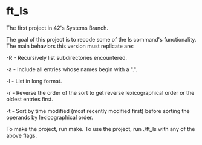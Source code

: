 # ft_ls
The first project in 42's Systems Branch.

The goal of this project is to recode some of the ls command's functionality.  The main behaviors this version must replicate are:

-R - Recursively list subdirectories encountered.

-a - Include all entries whose names begin with a ".".

-l - List in long format.

-r - Reverse the order of the sort to get reverse lexicographical order or the oldest entries first.

-t - Sort by time modified (most recently modified first) before sorting the operands by lexicographical order.

To make the project, run make.
To use the project, run ./ft_ls with any of the above flags.
